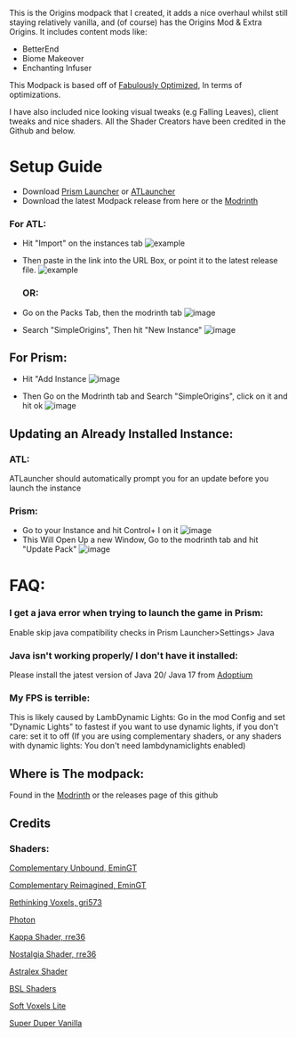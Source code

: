 
This is the Origins modpack that I created, it adds a nice overhaul whilst still staying relatively vanilla, and (of course) has the Origins Mod & Extra Origins. It includes content mods like: 

- BetterEnd 
- Biome Makeover 
- Enchanting Infuser 

This Modpack is based off of [Fabulously Optimized](https://modrinth.com/modpack/fabulously-optimized), In terms of optimizations. 

I have also included nice looking visual tweaks (e.g Falling Leaves), client tweaks and nice shaders. All the Shader Creators have been credited in the Github and below. 


# Setup Guide 

- Download [Prism Launcher](https://prismlauncher.org) or [ATLauncher](https://atlauncher.com/)
- Download the latest Modpack release from here or the [Modrinth](https://modrinth.com/modpack/simpleorigins/settings)
### For ATL: 

- Hit "Import" on the instances tab ![example](https://github.com/Zainothy/SimpleOrigins/assets/121804603/9cd60171-e7a1-44c1-835c-2b522b41ecef)

- Then paste in the link into the URL Box, or point it to the latest release file. ![example](https://github.com/Zainothy/SimpleOrigins/assets/121804603/e6ed4f11-e5d4-4d5b-a7ed-968f603e3b8d)

  ### OR: 

- Go on the Packs Tab, then the modrinth tab ![image](https://github.com/Zainothy/SimpleOrigins/assets/121804603/91780573-29cf-4072-a75a-3d604d982a1b)
- Search "SimpleOrigins", Then hit "New Instance"  ![image](https://github.com/Zainothy/SimpleOrigins/assets/121804603/3858cef7-9e9f-4d2c-9fb0-70e2627e98ad)


  
## For Prism:

- Hit "Add Instance ![image](https://github.com/Zainothy/SimpleOrigins/assets/121804603/d7017f1c-221d-49a1-958c-844d501d8006)

- Then Go on the Modrinth tab and Search "SimpleOrigins", click on it and hit ok ![image](https://github.com/Zainothy/SimpleOrigins/assets/121804603/99c805f0-e296-423e-b494-b22b37e60624)


## Updating an Already Installed Instance: 

### ATL: 

ATLauncher should automatically prompt you for an update before you launch the instance 

### Prism: 

- Go to your Instance and hit Control+ I on it ![image](https://github.com/Zainothy/SimpleOrigins/assets/121804603/aa5b9cf4-de1b-47c5-8a84-274f732f5fa8)
- This Will Open  Up a new Window, Go to the modrinth tab and hit "Update Pack" ![image](https://github.com/Zainothy/SimpleOrigins/assets/121804603/131fecb0-9a1b-4277-b4ef-52cee6c9c40c)


  
# FAQ:
### I get a java error when trying to launch the game in Prism:
Enable skip  java compatibility checks in Prism Launcher>Settings> Java 

### Java isn't working properly/ I don't have it installed: 
Please install the jatest version of Java 20/ Java 17 from [Adoptium](https://adoptium.net/temurin/releases/) 

### My FPS is terrible: 
This is likely caused by LambDynamic Lights: 
Go in the mod Config and set "Dynamic Lights" to fastest if you want to use dynamic lights, if you don't care: set it to off
(If you are using complementary shaders, or any shaders with dynamic lights: You don't need lambdynamiclights enabled)

## Where is The modpack: 
Found in the [Modrinth](https://modrinth.com/modpack/simpleorigins/) or the releases page of this github
## Credits
  ### Shaders:
  [Complementary Unbound, EminGT](https://modrinth.com/shader/complementary-unbound)
  
  [Complementary Reimagined, EminGT](https://modrinth.com/shader/complementary-reimagined/version/latest)
  
  [Rethinking Voxels, gri573](https://modrinth.com/shader/rethinking-voxels)
  
  [Photon](https://github.com/sixthsurge/photon/)
  
  [Kappa Shader, rre36](https://www.curseforge.com/minecraft/shaders/kappa-shader-by-rre36)
  
  [Nostalgia Shader, rre36](https://modrinth.com/shader/nostalgia-shader/version/5.0)

  [Astralex Shader](https://modrinth.com/shader/astralex)

  [BSL Shaders](https://modrinth.com/shader/bsl-shaders)
  
  [Soft Voxels Lite](https://modrinth.com/shader/soft-voxels-lite)
  
  [Super Duper Vanilla](https://modrinth.com/shader/super-duper-vanilla) 


